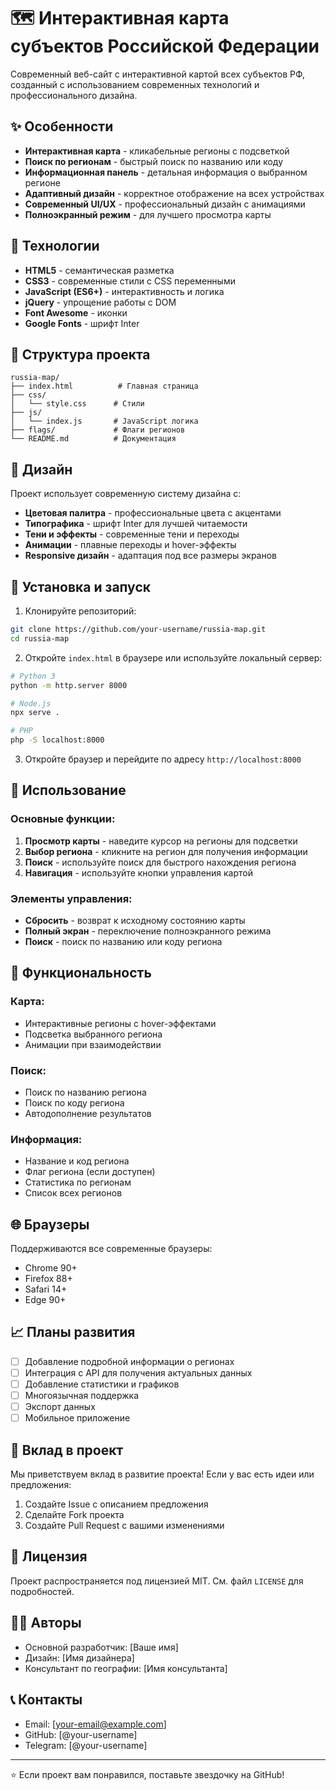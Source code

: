 # 🗺️ Интерактивная карта субъектов Российской Федерации

Современный веб-сайт с интерактивной картой всех субъектов РФ, созданный с использованием современных технологий и профессионального дизайна.

## ✨ Особенности

- **Интерактивная карта** - кликабельные регионы с подсветкой
- **Поиск по регионам** - быстрый поиск по названию или коду
- **Информационная панель** - детальная информация о выбранном регионе
- **Адаптивный дизайн** - корректное отображение на всех устройствах
- **Современный UI/UX** - профессиональный дизайн с анимациями
- **Полноэкранный режим** - для лучшего просмотра карты

## 🚀 Технологии

- **HTML5** - семантическая разметка
- **CSS3** - современные стили с CSS переменными
- **JavaScript (ES6+)** - интерактивность и логика
- **jQuery** - упрощение работы с DOM
- **Font Awesome** - иконки
- **Google Fonts** - шрифт Inter

## 📁 Структура проекта

```
russia-map/
├── index.html          # Главная страница
├── css/
│   └── style.css      # Стили
├── js/
│   └── index.js       # JavaScript логика
├── flags/             # Флаги регионов
└── README.md          # Документация
```

## 🎨 Дизайн

Проект использует современную систему дизайна с:

- **Цветовая палитра** - профессиональные цвета с акцентами
- **Типографика** - шрифт Inter для лучшей читаемости
- **Тени и эффекты** - современные тени и переходы
- **Анимации** - плавные переходы и hover-эффекты
- **Responsive дизайн** - адаптация под все размеры экранов

## 🔧 Установка и запуск

1. Клонируйте репозиторий:
```bash
git clone https://github.com/your-username/russia-map.git
cd russia-map
```

2. Откройте `index.html` в браузере или используйте локальный сервер:
```bash
# Python 3
python -m http.server 8000

# Node.js
npx serve .

# PHP
php -S localhost:8000
```

3. Откройте браузер и перейдите по адресу `http://localhost:8000`

## 📱 Использование

### Основные функции:

1. **Просмотр карты** - наведите курсор на регионы для подсветки
2. **Выбор региона** - кликните на регион для получения информации
3. **Поиск** - используйте поиск для быстрого нахождения региона
4. **Навигация** - используйте кнопки управления картой

### Элементы управления:

- **Сбросить** - возврат к исходному состоянию карты
- **Полный экран** - переключение полноэкранного режима
- **Поиск** - поиск по названию или коду региона

## 🎯 Функциональность

### Карта:
- Интерактивные регионы с hover-эффектами
- Подсветка выбранного региона
- Анимации при взаимодействии

### Поиск:
- Поиск по названию региона
- Поиск по коду региона
- Автодополнение результатов

### Информация:
- Название и код региона
- Флаг региона (если доступен)
- Статистика по регионам
- Список всех регионов

## 🌐 Браузеры

Поддерживаются все современные браузеры:
- Chrome 90+
- Firefox 88+
- Safari 14+
- Edge 90+

## 📈 Планы развития

- [ ] Добавление подробной информации о регионах
- [ ] Интеграция с API для получения актуальных данных
- [ ] Добавление статистики и графиков
- [ ] Многоязычная поддержка
- [ ] Экспорт данных
- [ ] Мобильное приложение

## 🤝 Вклад в проект

Мы приветствуем вклад в развитие проекта! Если у вас есть идеи или предложения:

1. Создайте Issue с описанием предложения
2. Сделайте Fork проекта
3. Создайте Pull Request с вашими изменениями

## 📄 Лицензия

Проект распространяется под лицензией MIT. См. файл `LICENSE` для подробностей.

## 👨‍💻 Авторы

- Основной разработчик: [Ваше имя]
- Дизайн: [Имя дизайнера]
- Консультант по географии: [Имя консультанта]

## 📞 Контакты

- Email: [your-email@example.com]
- GitHub: [@your-username]
- Telegram: [@your-username]

---

⭐ Если проект вам понравился, поставьте звездочку на GitHub!
